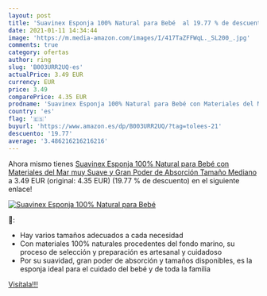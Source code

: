 ```yaml
---
layout: post
title: 'Suavinex Esponja 100% Natural para Bebé  al 19.77 % de descuento'
date: 2021-01-11 14:34:44
image: 'https://m.media-amazon.com/images/I/417TaZFFWqL._SL200_.jpg'
comments: true
category: ofertas
author: ring
slug: 'B003URR2UQ-es'
actualPrice: 3.49 EUR
currency: EUR
price: 3.49
comparePrice: 4.35 EUR
prodname: 'Suavinex Esponja 100% Natural para Bebé con Materiales del Mar muy Suave y Gran Poder de Absorción  Tamaño Mediano'
country: 'es'
flag: '🇪🇸'
buyurl: 'https://www.amazon.es/dp/B003URR2UQ/?tag=tolees-21'
descuento: '19.77'
average: '3.486216216216216'
---
```


Ahora mismo tienes [Suavinex Esponja 100% Natural para Bebé con Materiales del Mar muy Suave y Gran Poder de Absorción  Tamaño Mediano](https://www.amazon.es/dp/B003URR2UQ/?tag=tolees-21) a 3.49 EUR (original: 4.35 EUR) (19.77 %  de descuento) en el siguiente enlace!

[![Suavinex Esponja 100% Natural para Bebé ](https://m.media-amazon.com/images/I/417TaZFFWqL._SL200_.jpg)](https://www.amazon.es/dp/B003URR2UQ/?tag=tolees-21)

🔎:

- Hay varios tamaños adecuados a cada necesidad
- Con materiales 100% naturales procedentes del fondo marino, su proceso de selección y preparación es artesanal y cuidadoso
- Por su suavidad, gran poder de absorción y tamaños disponibles, es la esponja ideal para el cuidado del bebé y de toda la familia

[Visítala!!!](https://www.amazon.es/dp/B003URR2UQ/?tag=tolees-21)
